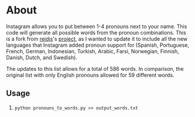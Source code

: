 # About
Instagram allows you to put between 1-4 pronouns next to your name. This code will generate all possible words from the pronoun combinations. This is a fork from [reidjs](https://github.com/reidjs/)'s [project](https://github.com/reidjs/instagram-pronoun-words), as I wanted to update it to include all the new languages that Instagram added pronoun support for (Spanish, Portuguese, French, German, Indonesian, Turkish, Arabic, Farsi, Norwegian, Finnish, Danish, Dutch, and Swedish). 

The updates to this list allows for a total of 586 words. In comparison, the original list with only English pronouns allowed for 59 different words.

## Usage
1. `python pronouns_to_words.py >> output_words.txt`

